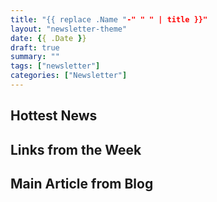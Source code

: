 ```yaml
---
title: "{{ replace .Name "-" " " | title }}"
layout: "newsletter-theme"
date: {{ .Date }}
draft: true
summary: ""
tags: ["newsletter"]
categories: ["Newsletter"]
---
```


## Hottest News

## Links from the Week

## Main Article from Blog
